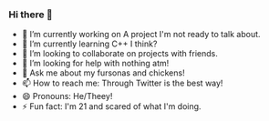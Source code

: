 ### Hi there 👋

<!--
**CryptidNeons/CryptidNeons** is a ✨ _special_ ✨ repository because its `README.md` (this file) appears on your GitHub profile.
-->

- 🔭 I’m currently working on A project I'm not ready to talk about.
- 🌱 I’m currently learning C++ I think?
- 👯 I’m looking to collaborate on projects with friends.
- 🤔 I’m looking for help with nothing atm!
- 💬 Ask me about my fursonas and chickens!
- 📫 How to reach me: Through Twitter is the best way!
- 😄 Pronouns: He/Theey!
- ⚡ Fun fact: I'm 21 and scared of what I'm doing.

